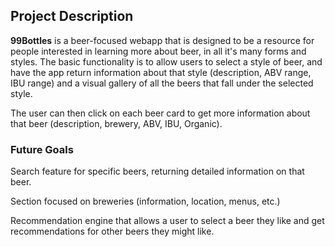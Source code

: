 ## Project Description

**99Bottles** is a beer-focused webapp that is designed to be a resource for people interested in learning
more about beer, in all it's many forms and styles. The basic functionality is to allow users to select a
style of beer, and have the app return information about that style (description, ABV range, IBU range) and
a visual gallery of all the beers that fall under the selected style.

The user can then click on each beer card to get more information about that beer (description, brewery, ABV,
IBU, Organic).

### Future Goals ###

Search feature for specific beers, returning detailed information on that beer.

Section focused on breweries (information, location, menus, etc.)

Recommendation engine that allows a user to select a beer they like and get recommendations for other beers
they might like.
